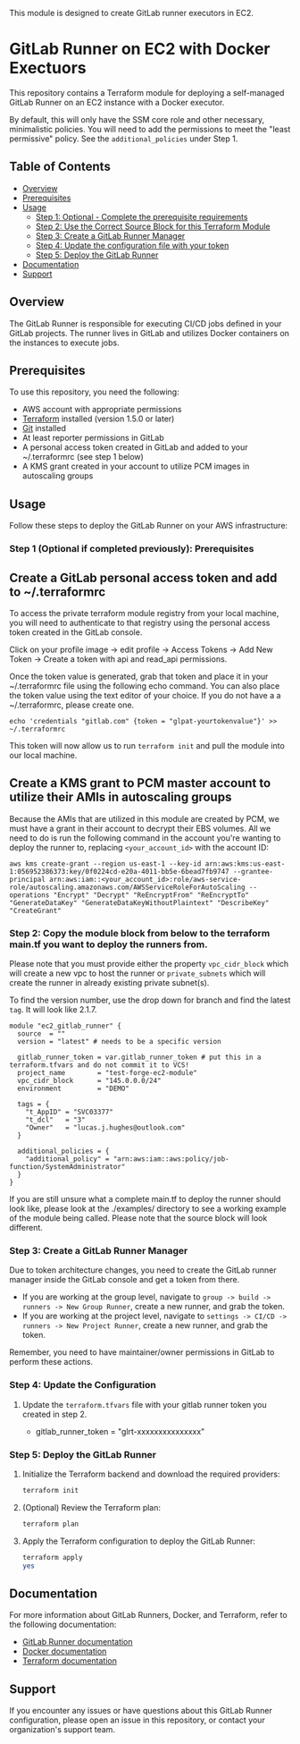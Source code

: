   This module is designed to create GitLab runner executors in EC2.

  # GitLab Runner on EC2 with Docker Exectuors

This repository contains a Terraform module for deploying a self-managed GitLab Runner on an EC2 instance with a Docker executor.

By default, this will only have the SSM core role and other necessary, minimalistic policies. You will need to add the permissions to meet the "least permissive" policy. See the `additional_policies` under Step 1.

## Table of Contents

- [Overview](#overview)
- [Prerequisites](#prerequisites)
- [Usage](#usage)
  - [Step 1: Optional - Complete the prerequisite requirements](#step-1-optional-if-completed-previously-prerequisites)
  - [Step 2: Use the Correct Source Block for this Terraform Module](#step-2-use-the-correct-source-block-for-this-terraform-module)
  - [Step 3: Create a GitLab Runner Manager](#step-3-create-a-gitlab-runner-manager)
  - [Step 4: Update the configuration file with your token](#step-4-update-the-configuration)
  - [Step 5: Deploy the GitLab Runner](#step-5-deploy-the-gitlab-runner)
- [Documentation](#documentation)
- [Support](#support)

## Overview

The GitLab Runner is responsible for executing CI/CD jobs defined in your GitLab projects. The runner lives in GitLab and utilizes Docker containers on the instances to execute jobs. 

## Prerequisites

To use this repository, you need the following:

- AWS account with appropriate permissions
- [Terraform](https://www.terraform.io/downloads.html) installed (version 1.5.0 or later)
- [Git](https://git-scm.com/downloads) installed
- At least reporter permissions in GitLab
- A personal access token created in GitLab and added to your ~/.terraformrc (see step 1 below)
- A KMS grant created in your account to utilize PCM images in autoscaling groups

## Usage

Follow these steps to deploy the GitLab Runner on your AWS infrastructure:

### Step 1 (Optional if completed previously): Prerequisites

## Create a GitLab personal access token and add to ~/.terraformrc

To access the private terraform module registry from your local machine, you will need to authenticate to that registry using the personal access token created in the GitLab console.

Click on your profile image -> edit profile -> Access Tokens -> Add New Token -> Create a token with api and read_api permissions.

Once the token value is generated, grab that token and place it in your ~/.terraformrc file using the following echo command. You can also place the token value using the text editor of your choice. If you do not have a a ~/.terraformrc, please create one.

`echo 'credentials "gitlab.com" {token = "glpat-yourtokenvalue"}' >> ~/.terraformrc`

This token will now allow us to run `terraform init` and pull the module into our local machine.

## Create a KMS grant to PCM master account to utilize their AMIs in autoscaling groups

Because the AMIs that are utilized in this module are created by PCM, we must have a grant in their account to decrypt their EBS volumes. All we need to do is run the following command in the account you're wanting to deploy the runner to, replacing `<your_account_id>` with the account ID:

`aws kms create-grant --region us-east-1 --key-id arn:aws:kms:us-east-1:056952386373:key/0f0224cd-e20a-4011-bb5e-6bead7fb9747 --grantee-principal arn:aws:iam::<your_account_id>:role/aws-service-role/autoscaling.amazonaws.com/AWSServiceRoleForAutoScaling --operations "Encrypt" "Decrypt" "ReEncryptFrom" "ReEncryptTo" "GenerateDataKey" "GenerateDataKeyWithoutPlaintext" "DescribeKey" "CreateGrant"`

### Step 2: Copy the module block from below to the terraform main.tf you want to deploy the runners from.

Please note that you must provide either the property `vpc_cidr_block` which will create a new vpc to host the runner or `private_subnets` which will create the runner in already existing private subnet(s). 

To find the version number, use the drop down for branch and find the latest `tag`. It will look like 2.1.7.

```hcl
module "ec2_gitlab_runner" {
  source  = ""
  version = "latest" # needs to be a specific version

  gitlab_runner_token = var.gitlab_runner_token # put this in a terraform.tfvars and do not commit it to VCS!
  project_name        = "test-forge-ec2-module" 
  vpc_cidr_block      = "145.0.0.0/24"
  environment         = "DEMO"

  tags = {
    "t_AppID" = "SVC03377"
    "t_dcl"   = "3"
    "Owner"   = "lucas.j.hughes@outlook.com"
  }

  additional_policies = {
    "additional_policy" = "arn:aws:iam::aws:policy/job-function/SystemAdministrator"
  }
}
```

If you are still unsure what a complete main.tf to deploy the runner should look like, please look at the ./examples/ directory to see a working example of the module being called. Please note that the source block will look different.

### Step 3: Create a GitLab Runner Manager

Due to token architecture changes, you need to create the GitLab runner manager inside the GitLab console and get a token from there.

- If you are working at the group level, navigate to `group -> build -> runners -> New Group Runner`, create a new runner, and grab the token.
- If you are working at the project level, navigate to `settings -> CI/CD -> runners -> New Project Runner`, create a new runner, and grab the token.

Remember, you need to have maintainer/owner permissions in GitLab to perform these actions.

### Step 4: Update the Configuration

1. Update the `terraform.tfvars` file with your gitlab runner token you created in step 2.

    - gitlab_runner_token = "glrt-xxxxxxxxxxxxxxx"

### Step 5: Deploy the GitLab Runner

1. Initialize the Terraform backend and download the required providers:

    ```bash
    terraform init
    ```

2. (Optional) Review the Terraform plan:

    ```bash
    terraform plan
    ```

3. Apply the Terraform configuration to deploy the GitLab Runner:

    ```bash
    terraform apply
    yes
    ```

## Documentation

For more information about GitLab Runners, Docker, and Terraform, refer to the following documentation:

- [GitLab Runner documentation](https://docs.gitlab.com/runner/)
- [Docker documentation](https://docs.docker.com/)
- [Terraform documentation](https://www.terraform.io/docs/index.html)

## Support

If you encounter any issues or have questions about this GitLab Runner configuration, please open an issue in this repository, or contact your organization's support team.
